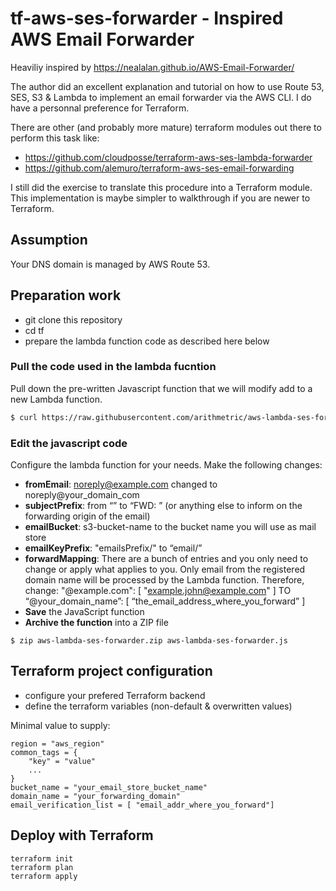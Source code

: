 # tf-aws-ses-forwarder - Inspired AWS Email Forwarder

Heaviliy inspired by https://nealalan.github.io/AWS-Email-Forwarder/

The author did an excellent explanation and tutorial on how to use Route 53, SES, S3 & Lambda to implement an email forwarder via the AWS CLI. I do have a personnal preference for Terraform.

There are other (and probably more mature) terraform modules out there to perform this task like:

- https://github.com/cloudposse/terraform-aws-ses-lambda-forwarder
- https://github.com/alemuro/terraform-aws-ses-email-forwarding

I still did the exercise to translate this procedure into a Terraform module. This implementation is maybe simpler to
walkthrough if you are newer to Terraform. 

## Assumption

Your DNS domain is managed by AWS Route 53.

## Preparation work

- git clone this repository
- cd tf
- prepare the lambda function code as described here below
 
### Pull the code used in the lambda fucntion

Pull down the pre-written Javascript function that we will modify add to a new Lambda function.

```bash
$ curl https://raw.githubusercontent.com/arithmetric/aws-lambda-ses-forwarder/master/index.js > aws-lambda-ses-forwarder.js
```

### Edit the javascript code

Configure the lambda function for your needs. Make the following changes:

  - **fromEmail**: noreply@example.com changed to noreply@your_domain_com
  - **subjectPrefix**: from “” to “FWD: ” (or anything else to inform on the forwarding origin of the email)
  - **emailBucket**: s3-bucket-name to the bucket name you will use as mail store
  - **emailKeyPrefix**: "emailsPrefix/" to “email/”
  - **forwardMapping**: There are a bunch of entries and you only need to change or apply what applies to you. Only email from the registered domain name will be processed by the Lambda function. Therefore, change: 
  	"@example.com": [ "example.john@example.com" ] 
	  TO
	  “@your_domain_name”: [ “the_email_address_where_you_forward” ]
  - **Save** the JavaScript function
  - **Archive the function** into a ZIP file 
  ```
  $ zip aws-lambda-ses-forwarder.zip aws-lambda-ses-forwarder.js
  ```

## Terraform project configuration

- configure your prefered Terraform backend
- define the terraform variables (non-default & overwritten values)

Minimal value to supply:

```
region = "aws_region"
common_tags = {
    "key" = "value"
    ...
}
bucket_name = "your_email_store_bucket_name"
domain_name = "your_forwarding_domain"
email_verification_list = [ "email_addr_where_you_forward"]
```

## Deploy with Terraform

```
terraform init
terraform plan
terraform apply
```

